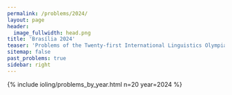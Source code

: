 ```yaml
---
permalink: /problems/2024/
layout: page
header:
  image_fullwidth: head.png
title: 'Brasília 2024'
teaser: 'Problems of the Twenty-first International Linguistics Olympiad'
sitemap: false
past_problems: true
sidebar: right
---
```


{% include ioling/problems_by_year.html n=20 year=2024 %}